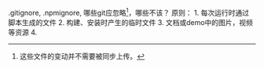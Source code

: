 .gitignore, .npmignore, 哪些git应忽略[^1]，哪些不该？
原则：
	1. 每次运行时通过脚本生成的文件
	2. 构建、安装时产生的临时文件
	3. 文档或demo中的图片，视频等资源
	4. 

[^1]: 这些文件的变动并不需要被同步上传。